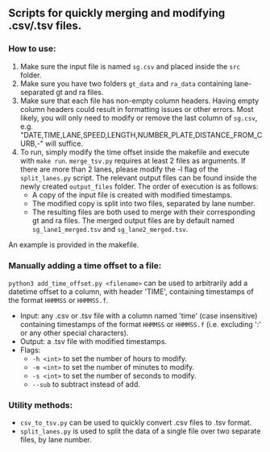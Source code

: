 ## Scripts for quickly merging and modifying .csv/.tsv files.

### How to use:
1. Make sure the input file is named `sg.csv` and placed inside the `src` folder.
2. Make sure you have two folders `gt_data` and `ra_data` containing lane-separated gt and ra files.
3. Make sure that each file has non-empty column headers. Having empty column headers could result in formatting issues or other errors. Most likely, you will only need to modify or remove the last column of `sg.csv`, e.g. "DATE,TIME,LANE,SPEED,LENGTH,NUMBER_PLATE,DISTANCE_FROM_CURB,-" will suffice.
4. To run, simply modify the time offset inside the makefile and execute with `make run`. `merge_tsv.py` requires at least 2 files as arguments. If there are more than 2 lanes, please modify the -l flag of the `split_lanes.py` script. The relevant output files can be found inside the newly created `output_files` folder. The order of execution is as follows:
    - A copy of the input file is created with modified timestamps.
    - The modified copy is split into two files, separated by lane number.
    - The resulting files are both used to merge with their corresponding gt and ra files. The merged output files are by default named `sg_lane1_merged.tsv` and `sg_lane2_merged.tsv`.

An example is provided in the makefile.

### Manually adding a time offset to a file:
`python3 add_time_offset.py <filename>` can be used to arbitrarily add a datetime offset to a column, with header 'TIME', containing timestamps of the format `HHMMSS` or `HHMMSS.f`.
- Input: any .csv or .tsv file with a column named 'time' (case insensitive) containing timestamps of the format `HHMMSS` or `HHMMSS.f` (i.e. excluding ':' or any other special characters).
- Output: a .tsv file with modified timestamps.
- Flags:
    - `-h <int>` to set the number of hours to modify.
    - `-m <int>` to set the number of minutes to modify.
    - `-s <int>` to set the number of seconds to modify.
    - `--sub` to subtract instead of add.

### Utility methods:
- `csv_to_tsv.py` can be used to quickly convert .csv files to .tsv format.
- `split_lanes.py` is used to split the data of a single file over two separate files, by lane number.
